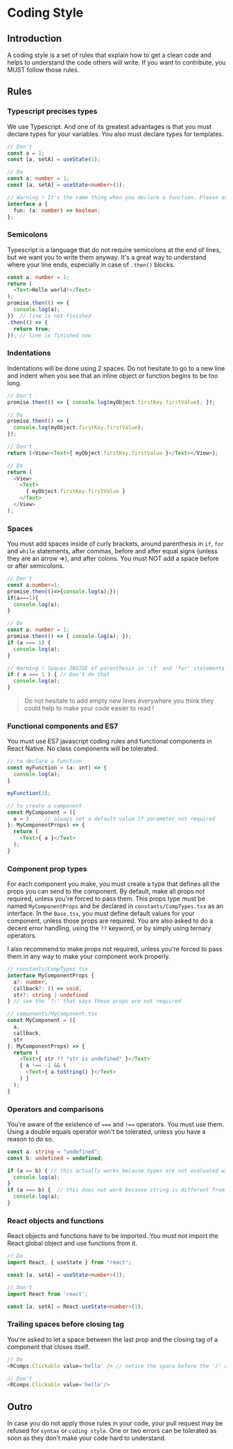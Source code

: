 # Coding Style

## Introduction

A coding style is a set of rules that explain how to get a clean code and helps to understand the code others will write. If you want to contribute, you MUST follow those rules.

## Rules

### Typescript precises types

We use Typescript. And one of its greatest advantages is that you must declare types for your variables. You also must declare types for templates.

```typescript
// Don't
const a = 1;
const [a, setA] = useState(1);

// Do
const a: number = 1;
const [a, setA] = useState<number>(1);

// Warning ! It's the same thing when you declare a function. Please avoid 'any' types in your code as much as possible.
interface a {
  fun: (a: number) => boolean;
};
```

### Semicolons

Typescript is a language that do not require semicolons at the end of lines, but we want you to write them anyway. It's a great way to understand where your line ends, especially in case of `.then()` blocks.

```typescript
const a: number = 1;
return (
  <Text>Hello world!</Text>
);
promise.then(() => {
  console.log(a);
})  // line is not finished
.then(() => {
  return true;
}); // line is finished now
```

### Indentations

Indentations will be done using 2 spaces. Do not hesitate to go to a new line and indent when you see that an inline object or function begins to be too long.

```typescript
// Don't
promise.then(() => { console.log(myObject.firstKey.firstValue); });

// Do
promise.then(() => {
  console.log(myObject.firstKey.firstValue);
});

// Don't
return (<View><Text>{ myObject.firstKey.firstValue }</Text></View>);

// Do
return (
  <View>
    <Text>
      { myObject.firstKey.firstValue }
    </Text>
  </View>
);
```

### Spaces

You must add spaces inside of curly brackets, around parenthesis in `if`, `for` and `while` statements, after commas, before and after equal signs (unless they are an arrow =>), and after colons. You must NOT add a space before or after semicolons.

```typescript
// Don't
const a:number=1;
promise.then(()=>{console.log(a);});
if(a===1){
  console.log(a);
}

// Do
const a: number = 1;
promise.then(() => { console.log(a); });
if (a === 1) {
  console.log(a);
}

// Warning ! Spaces INSIDE of parenthesis in 'if' and 'for' statements won't be tolerated.
if ( a === 1 ) { // Don't do that
  console.log(a);
}

```

> Do not hesitate to add empty new lines everywhere you think they could help to make your code easier to read !

### Functional components and ES7

You must use ES7 javascript coding rules and functional components in React Native. No class components will be tolerated.

```typescript
// to declare a function
const myFunction = (a: int) => {
  console.log(a);
}

myFunction(3);

// to create a component
const MyComponent = ({
  a = 3     // always set a default value if parameter not required
}: MyComponentProps) => {
  return (
    <Text>{ a }</Text>
  );
}
```

### Component prop types

For each component you make, you must create a type that defines all the props you can send to the component. By default, make all props not required, unless you're forced to pass them. This props type must be named `MyComponentProps` and be declared in `constants/CompTypes.tsx` as an interface.
In the `Base.tsx`, you must define default values for your component, unless those props are required.
You are also asked to do a decent error handling, using the `??` keyword, or by simply using ternary operators.

I also recommend to make props not required, unless you're forced to pass them in any way to make your component work properly.

```typescript
// constants/CompTypes.tsx
interface MyComponentProps {
  a?: number,
  callback?: () => void,
  str?: string | undefined
} // see the '?:' that says those props are not required

// components/MyComponent.tsx
const MyComponent = ({
  a,
  callback,
  str
}: MyComponentProps) => {
  return (
    <Text>{ str ?? "str is undefined" }</Text>
    { a !== -1 && (
      <Text>{ a.toString() }</Text>
    ) }
  );
}
```

### Operators and comparisons

You're aware of the existence of `===` and `!==` operators. You must use them. Using a double equals operator won't be tolerated, unless you have a reason to do so.

```typescript
const a: string = "undefined";
const b: undefined = undefined;

if (a == b) { // this actually works because types are not evaluated with ==
  console.log(a);
}
if (a === b) {  // this does not work because string is different from undefined
  console.log(a);
}
```

### React objects and functions

React objects and functions have to be imported. You must not import the React global object and use functions from it.

```typescript
// Do
import React, { useState } from "react";

const [a, setA] = useState<number>(1);

// Don't
import React from 'react';

const [a, setA] = React.useState<number>(1);
```

### Trailing spaces before closing tag

You're asked to let a space between the last prop and the closing tag of a component that closes itself.

```typescript
// Do
<RComps.Clickable value='hello' /> // notice the space before the '/' character

// Don't
<RComps.Clickable value='hello'/>
```

## Outro

In case you do not apply those rules in your code, your pull request may be refused for `syntax` or `coding style`. One or two errors can be tolerated as soon as they don't make your code hard to understand.
